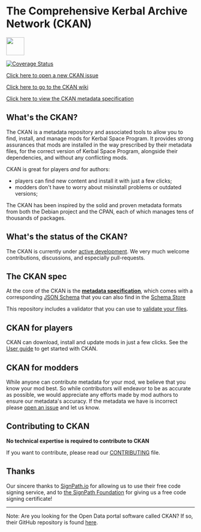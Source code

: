 # The Comprehensive Kerbal Archive Network (CKAN)

[<img src="https://img.shields.io/github/downloads/KSP-CKAN/CKAN/total.svg?label=%E2%A4%93Download&style=plastic" height="48px" style="height:48px;" />](https://github.com/KSP-CKAN/CKAN/releases/latest)

[![Coverage Status](https://coveralls.io/repos/github/KSP-CKAN/CKAN/badge.svg?branch=master)](https://coveralls.io/github/KSP-CKAN/CKAN?branch=master)

[Click here to open a new CKAN issue][6]

[Click here to go to the CKAN wiki][5]

[Click here to view the CKAN metadata specification](Spec.md)

## What's the CKAN?

The CKAN is a metadata repository and associated tools to allow you to find, install, and manage mods for Kerbal Space Program.
It provides strong assurances that mods are installed in the way prescribed by their metadata files,
for the correct version of Kerbal Space Program, alongside their dependencies, and without any conflicting mods.

CKAN is great for players _and_ for authors:

- players can find new content and install it with just a few clicks;
- modders don't have to worry about misinstall problems or outdated versions;

The CKAN has been inspired by the solid and proven metadata formats from both the Debian project and the CPAN, each of which manages tens of thousands of packages.

## What's the status of the CKAN?

The CKAN is currently under [active development][1].
We very much welcome contributions, discussions, and especially pull-requests.

## The CKAN spec

At the core of the CKAN is the **[metadata specification](Spec.md)**,
which comes with a corresponding [JSON Schema](CKAN.schema) that you can also find in the [Schema Store][8]

This repository includes a validator that you can use to [validate your files][3].

## CKAN for players

CKAN can download, install and update mods in just a few clicks. See the [User guide][2] to get started with CKAN.

## CKAN for modders

While anyone can contribute metadata for your mod, we believe that you know your mod best.
So while contributors will endeavor to be as accurate as possible, we would appreciate any efforts made by mod authors to ensure our metadata's accuracy.
If the metadata we have is incorrect please [open an issue][7] and let us know.

## Contributing to CKAN

**No technical expertise is required to contribute to CKAN**

If you want to contribute, please read our [CONTRIBUTING][4] file.

## Thanks

Our sincere thanks to [SignPath.io][10] for allowing us to use their free code signing service, and to [the SignPath Foundation][11] for giving us a free code signing certificate!

---

Note: Are you looking for the Open Data portal software called CKAN? If so, their GitHub repository is found [here][9].

 [1]: https://github.com/KSP-CKAN/CKAN/commits/master
 [2]: https://github.com/KSP-CKAN/CKAN/wiki/User-guide
 [3]: https://github.com/KSP-CKAN/CKAN/wiki/Adding-a-mod-to-the-CKAN#verifying-metadata-files
 [4]: https://github.com/KSP-CKAN/.github/blob/master/CONTRIBUTING.md
 [5]: https://github.com/KSP-CKAN/CKAN/wiki
 [6]: https://github.com/KSP-CKAN/CKAN/issues/new
 [7]: https://github.com/KSP-CKAN/NetKAN/issues/new
 [8]: http://schemastore.org/json/
 [9]: https://github.com/ckan/ckan
 [10]: https://signpath.io/
 [11]: https://signpath.org/
